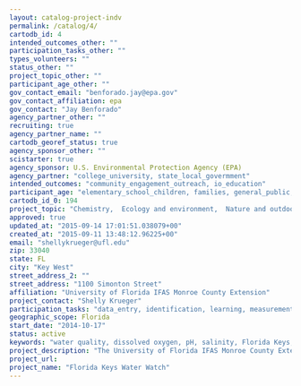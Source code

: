 ```yaml
---
layout: catalog-project-indv
permalink: /catalog/4/
cartodb_id: 4
intended_outcomes_other: ""
participation_tasks_other: ""
types_volunteers: ""
status_other: ""
project_topic_other: ""
participant_age_other: ""
gov_contact_email: "benforado.jay@epa.gov"
gov_contact_affiliation: epa
gov_contact: "Jay Benforado"
agency_partner_other: ""
recruiting: true
agency_partner_name: ""
cartodb_georef_status: true
agency_sponsor_other: ""
scistarter: true
agency_sponsor: U.S. Environmental Protection Agency (EPA)
agency_partner: "college_university, state_local_govermment"
intended_outcomes: "community_engagement_outreach, io_education"
participant_age: "elementary_school_children, families, general_public, seniors"
cartodb_id_0: 194
project_topic: "Chemistry,  Ecology and environment,  Nature and outdoors, Ocean/water and marine"
approved: true
updated_at: "2015-09-14 17:01:51.038079+00"
created_at: "2015-09-11 13:48:12.96225+00"
email: "shellykrueger@ufl.edu"
zip: 33040
state: FL
city: "Key West"
street_address_2: ""
street_address: "1100 Simonton Street"
affiliation: "University of Florida IFAS Monroe County Extension"
project_contact: "Shelly Krueger"
participation_tasks: "data_entry, identification, learning, measurement, observation, sample_analysis, site_selection_description, specimen_sample_collection"
geographic_scope: Florida
start_date: "2014-10-17"
status: active
keywords: "water quality, dissolved oxygen, pH, salinity, Florida Keys, South Florida, coastal"
project_description: "The University of Florida IFAS Monroe County Extension developed Florida Keys Water Watch, a community-based volunteer water quality monitoring program to promote awareness of the importance of water quality, reduce nonpoint source pollution, and involve students and citizens to monitor coastal habitats from man-made canals to bays to  beaches.  Florida Keys Water Watch teaches volunteers to test a site of their choice for dissolved oxygen, pH, salinity and temperature after attending a 4-hour workshop."
project_url: 
project_name: "Florida Keys Water Watch"
---
```

